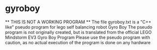 # gyroboy
** THIS IS NOT A WORKING PROGRAM **
The file gyroboy.txt is a "C++ like" pseudo program for lego self balancing robot Gyro Boy
The pseudo program is not originally created, but is translated from the official LEGO Mindstorm EV3 Gyro Boy Program
Please use the pseudo program with caution, as no actual execution of the program is done on any hardware
